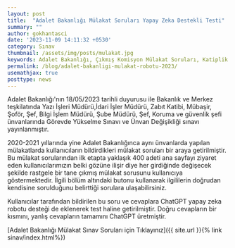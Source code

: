 ```yaml
---
layout: post
title:  "Adalet Bakanlığı Mülakat Soruları Yapay Zeka Destekli Testi"
summary: ""
author: gokhantasci
date: '2023-11-09 14:11:32 +0530'
category: Sınav
thumbnail: /assets/img/posts/mulakat.jpg
keywords: Adalet Bakanlığı, Çıkmış Komisyon Mülakat Soruları, Katiplik Mülakat Soruları, Mübaşir Mülakat Soruları, Yazı İşleri Müdürü mülakat soruları
permalink: /blog/adalet-bakanligi-mulakat-robotu-2023/
usemathjax: true
posttype: news
---
```


Adalet Bakanlığı'nın 18/05/2023 tarihli duyurusu ile Bakanlık ve Merkez teşkilatında Yazı İşleri Müdürü,İdari İşler Müdürü, Zabıt Katibi, Mübaşir, Şoför, Şef, Bilgi İşlem Müdürü, Şube Müdürü, Şef, Koruma ve güvenlik şefi ünvanlarında Görevde Yükselme Sınavı ve Ünvan Değişikliği sınavı yayınlanmıştır. 

2020-2021 yıllarında yine Adalet Bakanlığınca aynı ünvanlarda yapılan mülakatlarda kullanıcıların bildirdikleri mülakat soruları bir araya getirilmiştir. Bu mülakat sorularından ilk etapta yaklaşık 400 adeti ana sayfayı ziyaret eden kullanıcılarımızın belki gözüne ilişir diye her girdiğinde değişecek şekilde rastgele bir tane çıkmış mülakat sorusunu kullanıcıya göstermektedir. İlgili bölüm altındaki butonu kullanarak ilgililerin doğrudan kendisine sorulduğunu belirttiği sorulara ulaşabilirsiniz.

Kullanıcılar tarafından bildirilen bu soru ve cevaplara ChatGPT yapay zeka robotu desteği de eklenerek test haline getirilmiştir. Doğru cevapların bir kısmını, yanlış cevapların tamamını ChatGPT üretmiştir. 


[Adalet Bakanlığı Mülakat Sınav Soruları için Tıklayınız]({{ site.url }}{% link sinav/index.html%})